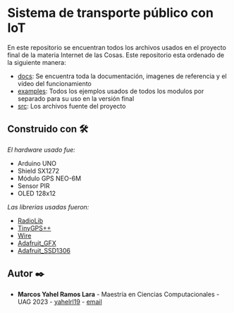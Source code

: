 # Sistema de transporte público con IoT

En este repositorio se encuentran todos los archivos usados en el proyecto final de la materia Internet de las Cosas. Este repositorio esta ordenado de la siguiente manera:
* [docs](https://github.com/yahelrl19/PublicTransportationIoT/tree/7934a1b3b293206fce615c67af403a0525dacc00/docs): Se encuentra toda la documentación, imagenes de referencia y el vídeo del funcionamiento
* [examples](https://github.com/yahelrl19/PublicTransportationIoT/tree/7934a1b3b293206fce615c67af403a0525dacc00/examples): Todos los ejemplos usados de todos los modulos por separado para su uso en la versión final
* [src](https://github.com/yahelrl19/PublicTransportationIoT/tree/7934a1b3b293206fce615c67af403a0525dacc00/src): Los archivos fuente del proyecto

## Construido con 🛠️

_El hardware usado fue:_

* Arduino UNO
* Shield SX1272
* Módulo GPS NEO-6M
* Sensor PIR
* OLED 128x12

_Las librerias usadas fueron:_

* [RadioLib](https://github.com/jgromes/RadioLib)
* [TinyGPS++](https://github.com/mikalhart/TinyGPSPlus/tree/master)
* [Wire](https://github.com/arduino/ArduinoCore-avr/tree/eabd762a1edcf076877b7bec28b7f99099141473/libraries/Wire)
* [Adafruit_GFX](https://github.com/adafruit/Adafruit-GFX-Library)
* [Adafruit_SSD1306](https://github.com/adafruit/Adafruit_SSD1306)

## Autor ✒️

* **Marcos Yahel Ramos Lara** - Maestría en Ciencias Computacionales - UAG 2023 - [yahelrl19](https://github.com/yahelrl19) - [email](marcos.ramos@edu.uag.mx)
